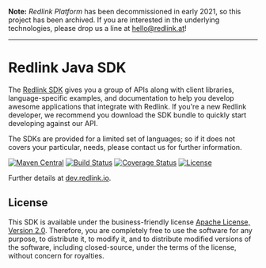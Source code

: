 **Note:** _Redlink Platform_ has been decommissioned in early 2021, so this project has been archived. If you are interested in the underlying technologies, please drop us a line at [hello@redlink.at](mailto:hello@redlink.at)!

---

# Redlink Java SDK 

The [Redlink SDK][sdk] gives you a group of APIs along with client libraries, language-specific 
examples, and documentation to help you develop awesome applications that integrate with Redlink. 
If you're a new Redlink developer, we recommend you download the SDK bundle to quickly start 
developing against our API. 

The SDKs are provided for a limited set of languages; so if it does not covers your particular, 
needs, please contact us for further information.

[![Maven Central](https://maven-badges.herokuapp.com/maven-central/io.redlink/redlink-sdk-java/badge.svg)](https://maven-badges.herokuapp.com/maven-central/io.redlink/redlink-sdk-java/)
[![Build Status](https://secure.travis-ci.org/redlink-gmbh/redlink-java-sdk.svg?branch=master)](https://travis-ci.org/redlink-gmbh/redlink-java-sdk)
[![Coverage Status](https://coveralls.io/repos/redlink-gmbh/redlink-java-sdk/badge.svg?branch=master&service=github)](https://coveralls.io/github/redlink-gmbh/redlink-java-sdk?branch=master)
[![License](http://img.shields.io/:license-apache-blue.svg)][ASL2]

Further details at [dev.redlink.io][dev].

## License

This SDK is available under the business-friendly license [Apache License, Version 2.0][ASL2]. 
Therefore, you are completely free to use the software for any purpose, to distribute it, 
to modify it, and to distribute modified versions of the software, including closed-source, 
under the terms of the license, without concern for royalties.

[dev]: http://dev.redlink.io
[sdk]: http://dev.redlink.io/sdk
[my]: https://my.redlink.io
[ASL2]: http://www.apache.org/licenses/LICENSE-2.0.html
